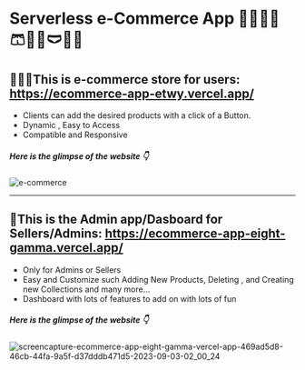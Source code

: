 # Serverless e-Commerce App  👕👖🦺🥽🩳🧣🧦🩲👚🥻

## 🧑‍🤝‍🧑This is e-commerce store for users: https://ecommerce-app-etwy.vercel.app/  
- Clients can add the desired products with a click of a Button.
- Dynamic , Easy to Access
- Compatible and Responsive
  
##### Here is the glimpse of the website 👇

![e-commerce](https://github.com/sidhartha2002/ecommerce-app/assets/73163725/f4db0e8e-4d57-4bca-8de7-9ba24d3cbc61)

---

## 🤵This is the Admin app/Dasboard for Sellers/Admins: https://ecommerce-app-eight-gamma.vercel.app/

- Only for Admins or Sellers
- Easy and Customize such Adding New Products, Deleting , and Creating new Collections and many more...
- Dashboard with lots of features to add on with lots of fun

##### Here is the glimpse of the website 👇

![screencapture-ecommerce-app-eight-gamma-vercel-app-469ad5d8-46cb-44fa-9a5f-d37dddb471d5-2023-09-03-02_00_24](https://github.com/sidhartha2002/ecommerce-app/assets/73163725/d96b5c5b-a4f9-4d8d-8160-9618bce2fe5c)

